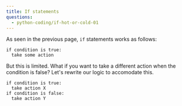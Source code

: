 ```yaml
---
title: If statements
questions:
  - python-coding/if-hot-or-cold-01
---
```


As seen in the previous page, `if` statements works as follows:

```
if condition is true:
  take some action
```

But this is limited. What if you want to take a different action when the condition is false? Let's rewrite our logic to accomodate this.

```
if condition is true:
  take action X
if condition is false:
  take action Y
```
